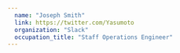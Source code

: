 ```yaml
---
  name: "Joseph Smith"
  link: https://twitter.com/Yasumoto
  organization: "Slack"
  occupation_title: "Staff Operations Engineer"
---
```

